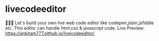 # livecodeeditor
👨🏻‍💻 Let's build your own live web code editor like codepen,jsbin,jsfiddle etc.
This editor can handle html,css & javascript code.
Live Preview: https://ankitam777.github.io/livecodeeditor/
